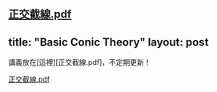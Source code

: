 [正交截線.pdf](https://github.com/Permutation-Chang/Permutation-Chang.github.io/files/6219583/_________.1.pdf)
---
title:  "Basic Conic Theory"
layout: post
---

講義放在[這裡][正交截線.pdf]，不定期更新！

[正交截線.pdf](https://github.com/Permutation-Chang/Permutation-Chang.github.io/files/6219583/_________.1.pdf)


